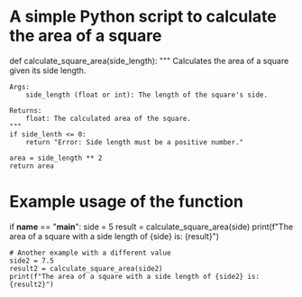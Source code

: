 # A simple Python script to calculate the area of a square

def calculate_square_area(side_length):
    """
    Calculates the area of a square given its side length.

    Args:
        side_length (float or int): The length of the square's side.

    Returns:
        float: The calculated area of the square.
    """
    if side_lenth <= 0:
        return "Error: Side length must be a positive number."
    
    area = side_length ** 2
    return area

# Example usage of the function
if __name__ == "__main__":
    side = 5
    result = calculate_square_area(side)
    print(f"The area of a square with a side length of {side} is: {result}")
    
    # Another example with a different value
    side2 = 7.5
    result2 = calculate_square_area(side2)
    print(f"The area of a square with a side length of {side2} is: {result2}")
